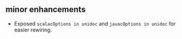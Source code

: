 ## minor enhancements

- Exposed `scalacOptions in unidoc` and `javacOptions in unidoc` for easier rewiring.
